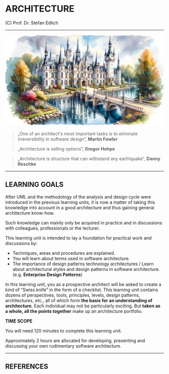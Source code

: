 # ARCHITECTURE

(C) Prof. Dr. Stefan Edlich

---

![Architecture](RESSOURCES/13-GreatArch.png)

> „One of an architect's most important tasks is to eliminate irreversibility in software design“, **Martin Fowler**

> „Architecture is selling options“, **Gregor Hohpe**

> „Architecture is structure that can withstand any earthquake“, **Danny Reschke**

---

## LEARNING GOALS

After UML and the methodology of the analysis and design cycle were introduced in the previous learning units, it is now a matter of taking this knowledge into account in a good architecture and thus gaining general architecture know-how.

Such knowledge can mainly only be acquired in practice and in discussions with colleagues, professionals or the lecturer.

This learning unit is intended to lay a foundation for practical work and discussions by:

* Techniques, areas and procedures are explained.
* You will learn about terms used in software architecture.
* The importance of design patterns technology architectures /
Learn about architectural styles and design patterns in software architecture. (e.g. **Enterprise Design Patterns**)

In this learning unit, you as a prospective architect will be asked to create a kind of “Swiss knife” in the form of a checklist. This learning unit contains dozens of perspectives, tools, principles, levels, design patterns, architectures, etc., all of which form **the basis for an understanding of architecture**. Each individual may not be particularly exciting. But **taken as a whole, all the points together** make up an architecture portfolio.

**TIME SCOPE**

You will need 120 minutes to complete this learning unit.

Approximately 2 hours are allocated for developing, presenting and discussing your own rudimentary software architecture.

---

## REFERENCES